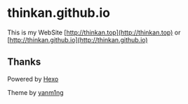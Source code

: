 # thinkan.github.io
This is my WebSite [http://thinkan.top](http://thinkan.top) or [http://thinkan.github.io](http://thinkan.github.io)
## Thanks
Powered by [Hexo](http://hexo.io)

Theme by [yanm1ng](https://github.com/yanm1ng)